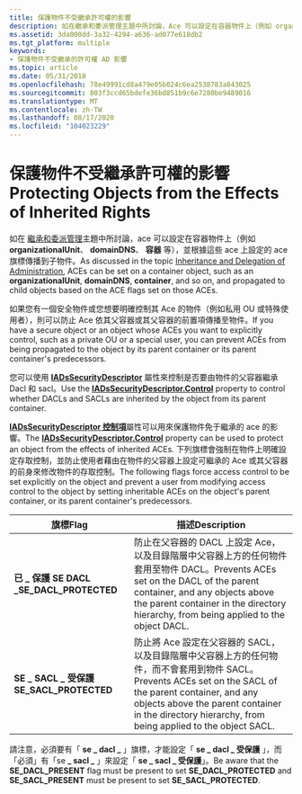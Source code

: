 ```yaml
---
title: 保護物件不受繼承許可權的影響
description: 如在繼承和委派管理主題中所討論，Ace 可以設定在容器物件上（例如 organizationalUnit、domainDNS、容器等），並根據這些 Ace 上設定的 ACE 旗標傳播到子物件。
ms.assetid: 3da000dd-3a32-4294-a636-ad077e618db2
ms.tgt_platform: multiple
keywords:
- 保護物件不受繼承的許可權 AD 影響
ms.topic: article
ms.date: 05/31/2018
ms.openlocfilehash: 78e49991cd8a479e05b024c6ea2538783a843025
ms.sourcegitcommit: 803f3ccd65bdefe36bd851b9c6e7280be9489016
ms.translationtype: MT
ms.contentlocale: zh-TW
ms.lasthandoff: 08/17/2020
ms.locfileid: "104023229"
---
```

# <a name="protecting-objects-from-the-effects-of-inherited-rights"></a><span data-ttu-id="c5723-104">保護物件不受繼承許可權的影響</span><span class="sxs-lookup"><span data-stu-id="c5723-104">Protecting Objects from the Effects of Inherited Rights</span></span>

<span data-ttu-id="c5723-105">如在 [繼承和委派管理](inheritance-and-delegation-of-administration.md)主題中所討論，ace 可以設定在容器物件上（例如 **organizationalUnit**、 **domainDNS**、 **容器** 等），並根據這些 ace 上設定的 ace 旗標傳播到子物件。</span><span class="sxs-lookup"><span data-stu-id="c5723-105">As discussed in the topic [Inheritance and Delegation of Administration](inheritance-and-delegation-of-administration.md), ACEs can be set on a container object, such as an **organizationalUnit**, **domainDNS**, **container**, and so on, and propagated to child objects based on the ACE flags set on those ACEs.</span></span>

<span data-ttu-id="c5723-106">如果您有一個安全物件或您想要明確控制其 Ace 的物件（例如私用 OU 或特殊使用者），則可以防止 Ace 依其父容器或其父容器的前置項傳播至物件。</span><span class="sxs-lookup"><span data-stu-id="c5723-106">If you have a secure object or an object whose ACEs you want to explicitly control, such as a private OU or a special user, you can prevent ACEs from being propagated to the object by its parent container or its parent container's predecessors.</span></span>

<span data-ttu-id="c5723-107">您可以使用 [**IADsSecurityDescriptor**](/windows/desktop/ADSI/iadssecuritydescriptor-property-methods) 屬性來控制是否要由物件的父容器繼承 Dacl 和 sacl。</span><span class="sxs-lookup"><span data-stu-id="c5723-107">Use the [**IADsSecurityDescriptor.Control**](/windows/desktop/ADSI/iadssecuritydescriptor-property-methods) property to control whether DACLs and SACLs are inherited by the object from its parent container.</span></span>

<span data-ttu-id="c5723-108">[**IADsSecurityDescriptor 控制項**](/windows/desktop/ADSI/iadssecuritydescriptor-property-methods)屬性可以用來保護物件免于繼承的 ace 的影響。</span><span class="sxs-lookup"><span data-stu-id="c5723-108">The [**IADsSecurityDescriptor.Control**](/windows/desktop/ADSI/iadssecuritydescriptor-property-methods) property can be used to protect an object from the effects of inherited ACEs.</span></span> <span data-ttu-id="c5723-109">下列旗標會強制在物件上明確設定存取控制，並防止使用者藉由在物件的父容器上設定可繼承的 Ace 或其父容器的前身來修改物件的存取控制。</span><span class="sxs-lookup"><span data-stu-id="c5723-109">The following flags force access control to be set explicitly on the object and prevent a user from modifying access control to the object by setting inheritable ACEs on the object's parent container, or its parent container's predecessors.</span></span>



| <span data-ttu-id="c5723-110">旗標</span><span class="sxs-lookup"><span data-stu-id="c5723-110">Flag</span></span>                               | <span data-ttu-id="c5723-111">描述</span><span class="sxs-lookup"><span data-stu-id="c5723-111">Description</span></span>                                                                                                                                                                     |
|------------------------------------|---------------------------------------------------------------------------------------------------------------------------------------------------------------------------------|
| <span data-ttu-id="c5723-112">**已 \_ 保護 SE DACL \_**</span><span class="sxs-lookup"><span data-stu-id="c5723-112">**SE\_DACL\_PROTECTED**</span></span><br/> | <span data-ttu-id="c5723-113">防止在父容器的 DACL 上設定 Ace，以及目錄階層中父容器上方的任何物件套用至物件 DACL。</span><span class="sxs-lookup"><span data-stu-id="c5723-113">Prevents ACEs set on the DACL of the parent container, and any objects above the parent container in the directory hierarchy, from being applied to the object DACL.</span></span><br/> |
| <span data-ttu-id="c5723-114">**SE \_ SACL \_ 受保護**</span><span class="sxs-lookup"><span data-stu-id="c5723-114">**SE\_SACL\_PROTECTED**</span></span><br/> | <span data-ttu-id="c5723-115">防止將 Ace 設定在父容器的 SACL，以及目錄階層中父容器上方的任何物件，而不會套用到物件 SACL。</span><span class="sxs-lookup"><span data-stu-id="c5723-115">Prevents ACEs set on the SACL of the parent container, and any objects above the parent container in the directory hierarchy, from being applied to the object SACL.</span></span><br/> |



 

<span data-ttu-id="c5723-116">請注意，必須要有「 **se \_ dacl \_** 」旗標，才能設定「 **se \_ dacl \_ 受保護** 」，而「必須」有「se **\_ sacl \_** 」來設定「 **se \_ sacl \_ 受保護**」。</span><span class="sxs-lookup"><span data-stu-id="c5723-116">Be aware that the **SE\_DACL\_PRESENT** flag must be present to set **SE\_DACL\_PROTECTED** and **SE\_SACL\_PRESENT** must be present to set **SE\_SACL\_PROTECTED**.</span></span>

 

